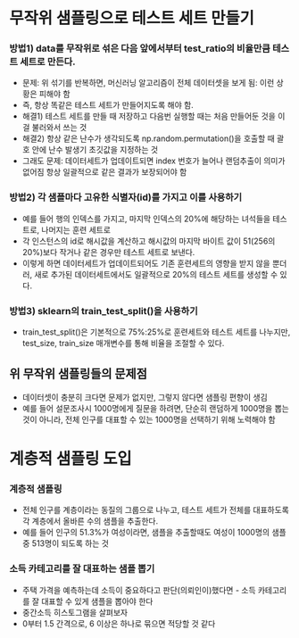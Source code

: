 # 무작위 샘플링으로 테스트 세트 만들기

### 방법1) data를 무작위로 섞은 다음 앞에서부터 test_ratio의 비율만큼 테스트 세트로 만든다.

- 문제: 위 섞기를 반복하면, 머신러닝 알고리즘이 전체 데이터셋을 보게 됨: 이런 상황은 피해야 함
- 즉, 항상 똑같은 테스트 세트가 만들어지도록 해야 함.
- 해결1) 테스트 세트를 만들 때 저장하고 다음번 실행할 때는 처음 만들어둔 것을 이걸 불러와서 쓰는 것
- 해결2) 항상 같은 난수가 생각되도록 np.random.permutation()을 호출할 때 괄호 안에 난수 발생기 초깃값을 지정하는 것
- 그래도 문제: 데이터세트가 업데이트되면 index 번호가 늘어나 랜덤추출이 의미가 없어짐 항상 일괄적으로 같은 결과가 보장되어야 함

### 방법2) 각 샘플마다 고유한 식별자(id)를 가지고 이를 사용하기

- 예를 들어 행의 인덱스를 가지고, 마지막 인덱스의 20%에 해당하는 녀석들을 테스트로, 나머지는 훈련 세트로
- 각 인스턴스의 id로 해시값을 계산하고 해시값의 마지막 바이트 값이 51(256의 20%)보다 작거나 같은 경우만 테스트 세트로 보낸다.
- 이렇게 하면 데이터세트가 업데이트되어도 기존 훈련세트의 영향을 받지 않을 뿐더러, 새로 추가된 데이터세트에서도 일괄적으로 20%의 테스트 세트를 생성할 수 있다.

### 방법3) sklearn의 train_test_split()을 사용하기

- train_test_split()은 기본적으로 75%:25%로 훈련세트와 테스트 세트를 나누지만, test_size, train_size 매개변수를 통해 비율을 조절할 수 있다.

## 위 무작위 샘플링들의 문제점

- 데이터셋이 충분히 크다면 문제가 없지만, 그렇지 않다면 샘플링 편향이 생김
- 예를 들어 설문조사시 1000명에게 질문을 하려면, 단순히 랜덤하게 1000명을 뽑는것이 아니라, 전체 인구를 대표할 수 있는 1000명을 선택하기 위해 노력해야 함

# 계층적 샘플링 도입

### 계층적 샘플링

- 전체 인구를 계층이라는 동질의 그룹으로 나누고, 테스트 세트가 전체를 대표하도록 각 계층에서 올바른 수의 샘플을 추출한다.
- 예를 들어 인구의 51.3%가 여성이라면, 샘플을 추출할때도 여성이 1000명의 샘플 중 513명이 되도록 하는 것

### 소득 카테고리를 잘 대표하는 샘플 뽑기

- 주택 가격을 예측하는데 소득이 중요하다고 판단(의뢰인이)했다면 - 소득 카테고리를 잘 대표할 수 있게 샘플을 뽑아야 한다
- 중간소득 히스토그램을 살펴보자
- 0부터 1.5 간격으로, 6 이상은 하나로 묶으면 적당할 것 같다
